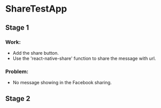 # ShareTestApp

## Stage 1
### Work:
- Add the share button.
- Use the 'react-native-share' function to share the message with url.
### Problem:
- No message showing in the Facebook sharing.

## Stage 2
